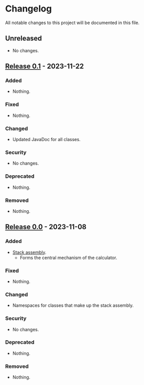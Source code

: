 # Changelog

All notable changes to this project will be documented in this file.

## Unreleased

- No changes.

## [Release 0.1] - 2023-11-22

### Added

- Nothing.

### Fixed

- Nothing.

### Changed

- Updated JavaDoc for all classes.

### Security

- No changes.

### Deprecated

- Nothing.

### Removed

- Nothing.

## [Release 0.0] - 2023-11-08

### Added

- [Stack assembly].
     - Forms the central mechanism of the calculator.

### Fixed

- Nothing.

### Changed

- Namespaces for classes that make up the stack assembly.

### Security

- No changes.

### Deprecated

- Nothing.

### Removed

- Nothing.

[release 0.1]: https://gitlab.cim.rhul.ac.uk/zlac318/CS2800/-/tree/release-0?ref_type=heads
[release 0.0]: https://gitlab.cim.rhul.ac.uk/zlac318/CS2800/-/tree/24431e707d8b7726f0ab34b87b234235b37b23f0
[Stack assembly]: https://gitlab.cim.rhul.ac.uk/zlac318/CS2800/-/tree/feature-stackAssembly?ref_type=heads